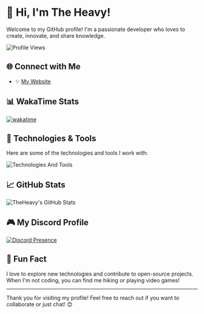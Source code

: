 # 👋 Hi, I'm The Heavy!

Welcome to my GitHub profile! I'm a passionate developer who loves to create, innovate, and share knowledge. 

![Profile Views](https://komarev.com/ghpvc/?username=theveryheavy)

## 🌐 Connect with Me
- ✨ [My Website](https://theheavy.is-a.dev/)

## 📊 WakaTime Stats
[![wakatime](https://github-readme-stats.vercel.app/api/wakatime?username=theveryheavy&layout=compact&theme=dark)](https://wakatime.com/@fdde6b0a-c9e2-4448-87b9-7bb1afc9e598)

## 🚀 Technologies & Tools
Here are some of the technologies and tools I work with:

![Technologies And Tools](https://skillicons.dev/icons?i=html,js,css,py,php,tailwind,androidstudio,bash,cs,c,cloudflare,bots,docker,flask,git,go,md,mongodb,mysql,nodejs,npm,powershell,vscode&theme=dark)

## 📈 GitHub Stats
![TheHeavy's GitHub Stats](https://github-readme-stats.vercel.app/api?username=theveryheavy&show_icons=true&theme=dark)

## 🎮 My Discord Profile
[![Discord Presence](https://lanyard.cnrad.dev/api/1266113644643614803)](https://discord.com/users/1266113644643614803)

## 🎉 Fun Fact
I love to explore new technologies and contribute to open-source projects. When I'm not coding, you can find me hiking or playing video games!

---

Thank you for visiting my profile! Feel free to reach out if you want to collaborate or just chat! 😊
